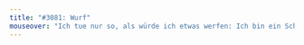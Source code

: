 ```yaml
---
title: "#3081: Wurf"
mouseover: "Ich tue nur so, als würde ich etwas werfen: Ich bin ein Scheinwerfer."
---
```


